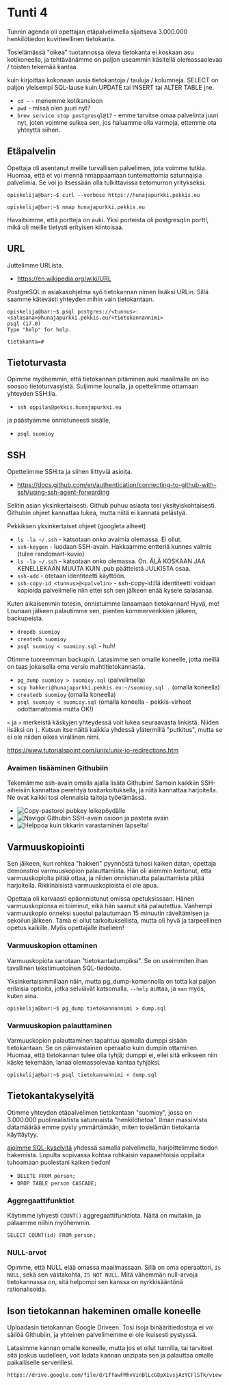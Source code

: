 # Tunti 4

Tunnin agenda oli opettajan etäpalvelimella sijaitseva 3.000.000 henkilötiedon kuvitteellinen tietokanta.

Tosielämässä "oikea" tuotannossa oleva tietokanta ei koskaan asu kotikoneella, ja tehtävänämme on paljon useammin käsitellä olemassaolevaa / toisten tekemää kantaa

kuin kirjoittaa kokonaan uusia tietokantoja / tauluja / kolumneja. SELECT on paljon yleisempi SQL-lause kuin UPDATE tai INSERT tai ALTER TABLE jne.

- `cd ~` - menemme kotikansioon
- `pwd` - missä olen juuri nyt?
- `brew service stop postgresql@17` - emme tarvitse omaa palvelinta juuri nyt, joten voimme sulkea sen, jos haluamme olla varmoja, ettemme ota yhteyttä siihen.

## Etäpalvelin

Opettaja oli asentanut meille turvallisen palvelimen, jota voimme tutkia. Huomaa, että et voi mennä nmappaamaan tuntemattomia satunnaisia palvelimia. Se voi jo itsessään olla tulkittavissa tietomurron yritykseksi.

```console
opiskelija@bar:~$ curl --verbose https://hunajapurkki.pekkis.eu
```

```console
opiskelija@bar:~$ nmap hunajapurkki.pekkis.eu
```

Havaitsimme, että portteja on auki. Yksi porteista oli postgresql:n portti, mikä oli meille tietysti erityisen kiintoisaa.

## URL

Juttelimme URLista.

- https://en.wikipedia.org/wiki/URL

PostgreSQL:n asiakasohjelma syö tietokannan nimen lisäksi URLin. Sillä saamme kätevästi yhteyden mihin vain tietokantaan.

```console
opiskelija@bar:~$ psql postgres://<tunnus>:<salasana>@hunajapurkki.pekkis.eu/<tietokannannimi>
psql (17.0)
Type "help" for help.

tietokanta=#
```

## Tietoturvasta

Opimme myöhemmin, että tietokannan pitäminen auki maailmalle on iso soosoo tietoturvasyistä. Suljimme lounalla, ja opettelimme ottamaan yhteyden SSH:lla.

- `ssh oppilas@pekkis.hunajapurkki.eu`

ja päästyämme onnistuneesti sisälle,

- `psql suomioy`

## SSH

Opettelimme SSH:ta ja siihen liittyviä asioita.

- https://docs.github.com/en/authentication/connecting-to-github-with-ssh/using-ssh-agent-forwarding

Selitin asian yksinkertaisesti. Github puhuu asiasta tosi yksityiskohtaisesti. Githubin ohjeet kannattaa lukea, mutta niitä ei kannata pelästyä.

Pekkiksen yksinkertaiset ohjeet (googleta aiheet)

- `ls -la ~/.ssh` - katsotaan onko avaimia olemassa. Ei ollut.
- `ssh-keygen` - luodaan SSH-avain. Hakkaamme entteriä kunnes valmis (tulee randomart-kuvio)
- `ls -la ~/.ssh` - katsotaan onko olemassa. On. ÄLÄ KOSKAAN JAA KENELLEKÄÄN MUUTA KUIN .pub päätteistä JULKISTA osaa.
- `ssh-add` - otetaan identiteetti käyttöön.
- `ssh-copy-id <tunnus>@<palvelin>` - ssh-copy-id:llä identiteetti voidaan kopioida palvelimelle niin ettei ssh sen jälkeen enää kysele salasanaa.

Kuten aikaisemmin totesin, onnistuimme lanaamaan tietokannan! Hyvä, me! Lounaan jälkeen palautimme sen, pienten kommervenkkien jälkeen, backupeista.

- `dropdb suomioy`
- `createdb suomioy`
- `psql suomioy < suomioy.sql` - huh!

Otimme tuoreemman backupin. Latasimme sen omalle koneelle, jotta meillä on taas jokaisella oma versio mahtitietokannasta.

- `pg_dump suomioy > suomioy.sql` (palvelimella)
- `scp hakkeri@hunajapurkki.pekkis.eu:~/suomioy.sql .` (omalla koneella)
- `createdb suomioy` (omalla koneella)
- `psql suomioy < suomioy.sql` (omalla koneella - pekkis-virheet odottamattomia mutta OK!)

`<` ja `>` merkeistä käskyjen yhteydessä voit lukea seuraavasta linkistä. Niiden lisäksi on `|`. Kutsun itse näitä kaikkia yhdessä ylätermillä "putkitus", mutta se ei ole niiden oikea virallinen nimi.

https://www.tutorialspoint.com/unix/unix-io-redirections.htm

### Avaimen lisääminen Githubiin

Tekemämme ssh-avain omalla ajalla lisätä Githubiin! Samoin kaikkiin SSH-aiheisiin kannattaa perehtyä tositarkoituksella, ja niitä kannattaa harjoitella. Ne ovat kaikki tosi olennaisia taitoja työelämässä.

- ![Copy-pastoroi pubkey leikepöydälle](<Screenshot 2024-11-15 at 18.29.20.png>)
- ![Navigoi Githubin SSH-avain osioon ja pasteta avain](<Screenshot 2024-11-15 at 18.30.07.png>)
- ![Helppoa kuin tikkarin varastaminen lapselta!](<Screenshot 2024-11-15 at 18.30.35.png>)

## Varmuuskopiointi

Sen jälkeen, kun rohkea "hakkeri" pyynnöstä tuhosi kaiken datan, opettaja demonstroi varmuuskopion palauttamista. Hän oli aiemmin kertonut, että varmuuskopioita pitää ottaa, ja niiden onnistunutta palauttamista pitää harjoitella. Rikkinäisistä varmuuskopioista ei ole apua.

Opettaja oli karvaasti epäonnistunut omissa opetuksissaan. Hänen varmuuskopionsa ei toiminut, eikä hän saanut sitä palautettua. Vanhempi varmuuskopio onneksi suostui palautumaan 15 minuutin räveltämisen ja sekoilun jälkeen. Tämä ei ollut tarkoituksellista, mutta oli hyvä ja tarpeellinen opetus kaikille. Myös opettajalle itselleen!

### Varmuuskopion ottaminen

Varmuuskopiota sanotaan "tietokantadumpiksi". Se on useimmiten ihan tavallinen tekstimuotoinen SQL-tiedosto.

Yksinkertaisimmillaan näin, mutta pg_dump-komennolla on totta kai paljon erilaisia optioita, jotka selviävät katsomalla. `--help` auttaa, ja `man` myös, kuten aina.

```console
opiskelija@bar:~$ pg_dump tietokannannimi > dump.sql
```

### Varmuuskopion palauttaminen

Varmuuskopion palauttaminen tapahtuu ajamalla dumppi sisään tietokantaan. Se on päinvastainen operaatio kuin dumpin ottaminen. Huomaa, että tietokannan tulee olla tyhjä; dumppi ei, ellei sitä erikseen niin käske tekemään, lanaa olemassolevaa kantaa tyhjäksi.

```console
opiskelija@bar:~$ psql tietokannannimi < dump.sql
```

## Tietokantakyselyitä

Otimme yhteyden etäpalvelimen tietokantaan "suomioy", jossa on 3.000.000 puolirealistista satunnaista "henkilötietoa". Ilman massiivista datamäärää emme pysty ymmärtämään, miten tosielämän tietokanta käyttäytyy.

[ajoimme SQL-kyselyitä](./examples.sql) yhdessä samalla palvelimella, harjoittelimme tiedon hakemista. Lopulta sopivassa kohtaa rohkaisin vapaaehtoisia oppilaita tuhoamaan puolestani kaiken tiedon!

- `DELETE FROM person;`
- `DROP TABLE person CASCADE;`

### Aggregaattifunktiot

Käytimme lyhyesti `COUNT()` aggregaattifunktiota. Näitä on muitakin, ja palaamme niihin myöhemmin.

`SELECT COUNT(id) FROM person;`

### NULL-arvot

Opimme, että NULL elää omassa maailmassaan. Sillä on oma operaattori, `IS NULL`, sekä sen vastakohta, `IS NOT NULL`. Mitä vähemmän null-arvoja tietokannassa on, sitä helpompi sen kanssa on nyrkkisääntönä rationalisoida.

## Ison tietokannan hakeminen omalle koneelle

Uploadasin tietokannan Google Driveen. Tosi isoja binääritiedostoja ei voi säilöä Githubiin, ja yhteinen palvelimemme ei ole ikuisesti pystyssä.

Latasimme kannan omalle koneelle, mutta jos et ollut tunnilla, tai tarvitset sitä joskus uudelleen, voit ladata kannan unzipata sen ja palauttaa omalle paikalliselle serverillesi.

`https://drive.google.com/file/d/1ffawFMhvVinBlLcG8pX1vsjAzYCFlSTk/view`
